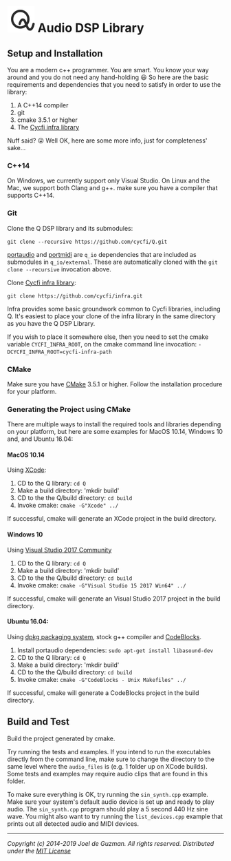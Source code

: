 # ![Q-Logo](images/q-logo-small.png) Audio DSP Library

## Setup and Installation

You are a modern c++ programmer. You are smart. You know your way around and
you do not need any hand-holding :smiley: So here are the basic requirements
and dependencies that you need to satisfy in order to use the library:

1. A C++14 compiler
2. git
3. cmake 3.5.1 or higher
4. The [Cycfi infra library](https://github.com/cycfi/infra/)

Nuff said? :stuck_out_tongue: Well OK, here are some more info, just for
completeness' sake...

### C++14

On Windows, we currently support only Visual Studio. On Linux and the Mac, we
support both Clang and g++. make sure you have a compiler that supports
C++14.

### Git

Clone the Q DSP library and its submodules:

```
git clone --recursive https://github.com/cycfi/Q.git
```
[portaudio](http://www.portaudio.com/) and
[portmidi](http://portmedia.sourceforge.net/portmidi/) are `q_io`
dependencies that are included as submodules in `q_io/external`. These are
automatically cloned with the `git clone --recursive` invocation above.

Clone [Cycfi infra library](https://github.com/cycfi/infra/):

```
git clone https://github.com/cycfi/infra.git
```

Infra provides some basic groundwork common to Cycfi libraries, including Q.
It's easiest to place your clone of the infra library in the same directory
as you have the Q DSP Library.

If you wish to place it somewhere else, then you need to set the cmake
variable `CYCFI_INFRA_ROOT`, on the cmake command line invocation:
`-DCYCFI_INFRA_ROOT=cycfi-infra-path`

### CMake

Make sure you have [CMake](https://cmake.org) 3.5.1 or higher. Follow the
installation procedure for your platform.

### Generating the Project using CMake

There are multiple ways to install the required tools and libraries depending
on your platform, but here are some examples for MacOS 10.14, Windows 10 and,
and Ubuntu 16.04:

#### MacOS 10.14

Using [XCode](https://developer.apple.com/xcode/):

1. CD to the Q library: `cd Q`
2. Make a build directory: 'mkdir build'
3. CD to the the Q/build directory: `cd build`
4. Invoke cmake: `cmake -G"Xcode" ../`

If successful, cmake will generate an XCode project in the build directory.

#### Windows 10

Using [Visual Studio 2017
Community](https://visualstudio.microsoft.com/vs/community/)

1. CD to the Q library: `cd Q`
2. Make a build directory: 'mkdir build'
3. CD to the the Q/build directory: `cd build`
4. Invoke cmake: `cmake -G"Visual Studio 15 2017 Win64" ../`

If successful, cmake will generate an Visual Studio 2017 project in the build
directory.

#### Ubuntu 16.04:

Using [dpkg packaging
system](https://wiki.debian.org/DebianPackageManagement), stock g++ compiler
and [CodeBlocks](http://www.codeblocks.org/).

1. Install portaudio dependencies: `sudo apt-get install libasound-dev`
2. CD to the Q library: `cd Q`
3. Make a build directory: 'mkdir build'
4. CD to the the Q/build directory: `cd build`
5. Invoke cmake: `cmake -G"CodeBlocks - Unix Makefiles" ../`

If successful, cmake will generate a CodeBlocks project in the build
directory.

## Build and Test

Build the project generated by cmake.

Try running the tests and examples. If you intend to run the executables
directly from the command line, make sure to change the directory to the same
level where the `audio_files` is (e.g. 1 folder up on XCode builds). Some
tests and examples may require audio clips that are found in this folder.

To make sure everything is OK, try running the `sin_synth.cpp` example. Make
sure your system's default audio device is set up and ready to play audio.
The `sin_synth.cpp` program should play a 5 second 440 Hz sine wave. You
might also want to try running the `list_devices.cpp` example that prints out
all detected audio and MIDI devices.

---

*Copyright (c) 2014-2019 Joel de Guzman. All rights reserved.*
*Distributed under the [MIT License](https://opensource.org/licenses/MIT)*

